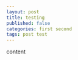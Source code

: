 ```yaml
---
layout: post
title: testing
published: false
categories: first second
tags: post test
---
```

content
